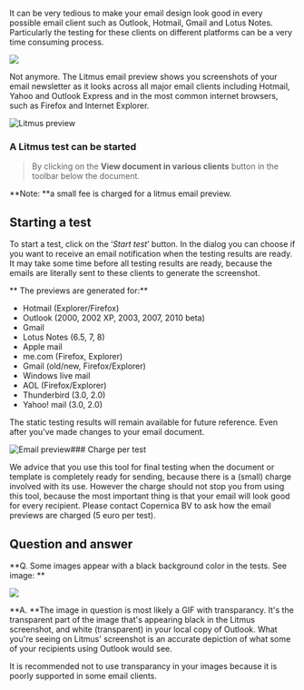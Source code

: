 It can be very tedious to make your email design look good in every
possible email client such as Outlook, Hotmail, Gmail and Lotus Notes.
Particularly the testing for these clients on different platforms can be
a very time consuming process.

![](navemailpreview.png)

Not anymore. The Litmus email preview shows you screenshots of your
email newsletter as it looks across all major email clients including
Hotmail, Yahoo and Outlook Express and in the most common internet
browsers, such as Firefox and Internet Explorer.

![Litmus preview](logo-shadow.png)

### A Litmus test can be started

> By clicking on the **View document in various clients** button in the
> toolbar below the document.

\*\*Note: \*\*a small fee is charged for a litmus email preview.

Starting a test
---------------

To start a test, click on the ‘*Start test*’ button. In the dialog you
can choose if you want to receive an email notification when the testing
results are ready. It may take some time before all testing results are
ready, because the emails are literally sent to these clients to
generate the screenshot.

\*\* The previews are generated for:\*\*

-   Hotmail (Explorer/Firefox)
-   Outlook (2000, 2002 XP, 2003, 2007, 2010 beta)
-   Gmail
-   Lotus Notes (6.5, 7, 8)
-   Apple mail
-   me.com (Firefox, Explorer)
-   Gmail (old/new, Firefox/Explorer)
-   Windows live mail
-   AOL (Firefox/Explorer)
-   Thunderbird (3.0, 2.0)
-   Yahoo! mail (3.0, 2.0)

The static testing results will remain available for future reference.
Even after you’ve made changes to your email document.

![Email preview](index.png)\#\#\# Charge per test

We advice that you use this tool for final testing when the document or
template is completely ready for sending, because there is a (small)
charge involved with its use. However the charge should not stop you
from using this tool, because the most important thing is that your
email will look good for every recipient. Please contact Copernica BV to
ask how the email previews are charged (5 euro per test).

Question and answer
-------------------

\*\*Q. Some images appear with a black background color in the tests.
See image: \*\*

![](imagetransparancy.png)

\*\*A. \*\*The image in question is most likely a GIF with transparancy.
It's the transparent part of the image that's appearing black in the
Litmus screenshot, and white (transparent) in your local copy of
Outlook. What you're seeing on Litmus' screenshot is an accurate
depiction of what some of your recipients using Outlook would see.

It is recommended not to use transparancy in your images because it is
poorly supported in some email clients.

 
